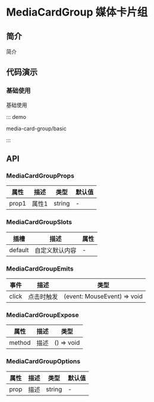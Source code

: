 # MediaCardGroup 媒体卡片组

## 简介

简介

## 代码演示

### 基础使用

基础使用

::: demo

media-card-group/basic

:::

## API

### MediaCardGroupProps

| 属性  | 描述  | 类型   | 默认值 |
| ----- | ----- | ------ | ------ |
| prop1 | 属性1 | string | -      |

### MediaCardGroupSlots

| 插槽    | 描述           | 属性 |
| ------- | -------------- | ---- |
| default | 自定义默认内容 | -    |

### MediaCardGroupEmits

| 事件  | 描述       | 类型                        |
| ----- | ---------- | --------------------------- |
| click | 点击时触发 | (event: MouseEvent) => void |

### MediaCardGroupExpose

| 属性   | 描述 | 类型       |
| ------ | ---- | ---------- |
| method | 描述 | () => void |

### MediaCardGroupOptions

| 属性 | 描述 | 类型   | 默认值 |
| ---- | ---- | ------ | ------ |
| prop | 描述 | string | -      |
